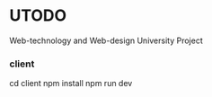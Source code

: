 # UTODO
Web-technology and Web-design University Project

### client
  cd client
  npm install
  npm run dev
